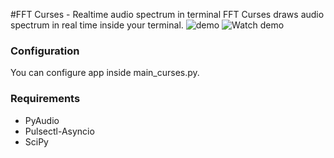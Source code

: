 #FFT Curses - Realtime audio spectrum in terminal
FFT Curses draws audio spectrum in real time inside your terminal.
![demo](https://raw.githubusercontent.com/ryze312/fft-curses/master/img/demo.gif)
![Watch demo](https://youtu.be/AKPXPNvI1FU)
 
### Configuration
You can configure app inside main_curses.py. 

### Requirements
- PyAudio
- Pulsectl-Asyncio
- SciPy
